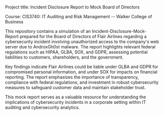 Project title: Incident Disclosure Report to Mock Board of Directors

Course: CIS3740: IT Auditing and Risk Management -- Walker College of Business

This repository contains a simulation of an Incident-Disclosure-Mock-Report prepared for the Board of Directors of Flair Airlines regarding a cybersecurity incident involving unauthorized access to the company's web server due to AndroxGh0st malware. The report highlights relevant federal regulations such as HIPAA, GLBA, SOX, and GDPR, assessing potential liabilities to customers, shareholders, and the government.

Key findings indicate Flair Airlines could be liable under GLBA and GDPR for compromised personal information, and under SOX for impacts on financial reporting. The report emphasizes the importance of transparency, compliance with federal regulations, and investment in robust cybersecurity measures to safeguard customer data and maintain stakeholder trust.

This mock report serves as a valuable resource for understanding the implications of cybersecurity incidents in a corporate setting within IT auditing and cybersecurity analytics.
